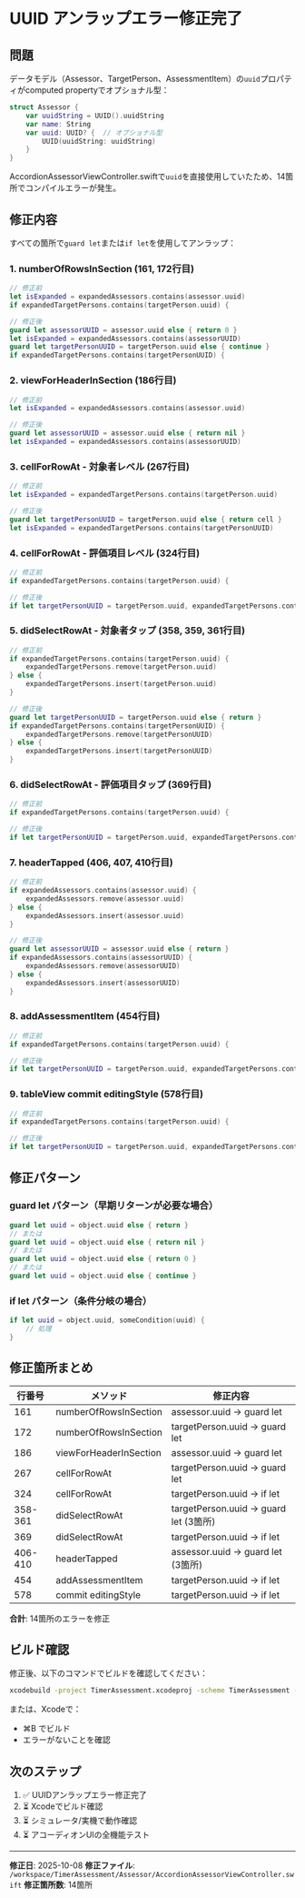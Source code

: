 # UUID アンラップエラー修正完了

## 問題

データモデル（Assessor、TargetPerson、AssessmentItem）の`uuid`プロパティがcomputed propertyでオプショナル型：

```swift
struct Assessor {
    var uuidString = UUID().uuidString
    var name: String
    var uuid: UUID? {  // オプショナル型
        UUID(uuidString: uuidString)
    }
}
```

AccordionAssessorViewController.swiftで`uuid`を直接使用していたため、14箇所でコンパイルエラーが発生。

## 修正内容

すべての箇所で`guard let`または`if let`を使用してアンラップ：

### 1. numberOfRowsInSection (161, 172行目)
```swift
// 修正前
let isExpanded = expandedAssessors.contains(assessor.uuid)
if expandedTargetPersons.contains(targetPerson.uuid) {

// 修正後
guard let assessorUUID = assessor.uuid else { return 0 }
let isExpanded = expandedAssessors.contains(assessorUUID)
guard let targetPersonUUID = targetPerson.uuid else { continue }
if expandedTargetPersons.contains(targetPersonUUID) {
```

### 2. viewForHeaderInSection (186行目)
```swift
// 修正前
let isExpanded = expandedAssessors.contains(assessor.uuid)

// 修正後
guard let assessorUUID = assessor.uuid else { return nil }
let isExpanded = expandedAssessors.contains(assessorUUID)
```

### 3. cellForRowAt - 対象者レベル (267行目)
```swift
// 修正前
let isExpanded = expandedTargetPersons.contains(targetPerson.uuid)

// 修正後
guard let targetPersonUUID = targetPerson.uuid else { return cell }
let isExpanded = expandedTargetPersons.contains(targetPersonUUID)
```

### 4. cellForRowAt - 評価項目レベル (324行目)
```swift
// 修正前
if expandedTargetPersons.contains(targetPerson.uuid) {

// 修正後
if let targetPersonUUID = targetPerson.uuid, expandedTargetPersons.contains(targetPersonUUID) {
```

### 5. didSelectRowAt - 対象者タップ (358, 359, 361行目)
```swift
// 修正前
if expandedTargetPersons.contains(targetPerson.uuid) {
    expandedTargetPersons.remove(targetPerson.uuid)
} else {
    expandedTargetPersons.insert(targetPerson.uuid)
}

// 修正後
guard let targetPersonUUID = targetPerson.uuid else { return }
if expandedTargetPersons.contains(targetPersonUUID) {
    expandedTargetPersons.remove(targetPersonUUID)
} else {
    expandedTargetPersons.insert(targetPersonUUID)
}
```

### 6. didSelectRowAt - 評価項目タップ (369行目)
```swift
// 修正前
if expandedTargetPersons.contains(targetPerson.uuid) {

// 修正後
if let targetPersonUUID = targetPerson.uuid, expandedTargetPersons.contains(targetPersonUUID) {
```

### 7. headerTapped (406, 407, 410行目)
```swift
// 修正前
if expandedAssessors.contains(assessor.uuid) {
    expandedAssessors.remove(assessor.uuid)
} else {
    expandedAssessors.insert(assessor.uuid)
}

// 修正後
guard let assessorUUID = assessor.uuid else { return }
if expandedAssessors.contains(assessorUUID) {
    expandedAssessors.remove(assessorUUID)
} else {
    expandedAssessors.insert(assessorUUID)
}
```

### 8. addAssessmentItem (454行目)
```swift
// 修正前
if expandedTargetPersons.contains(targetPerson.uuid) {

// 修正後
if let targetPersonUUID = targetPerson.uuid, expandedTargetPersons.contains(targetPersonUUID) {
```

### 9. tableView commit editingStyle (578行目)
```swift
// 修正前
if expandedTargetPersons.contains(targetPerson.uuid) {

// 修正後
if let targetPersonUUID = targetPerson.uuid, expandedTargetPersons.contains(targetPersonUUID) {
```

## 修正パターン

### guard let パターン（早期リターンが必要な場合）
```swift
guard let uuid = object.uuid else { return }
// または
guard let uuid = object.uuid else { return nil }
// または
guard let uuid = object.uuid else { return 0 }
// または
guard let uuid = object.uuid else { continue }
```

### if let パターン（条件分岐の場合）
```swift
if let uuid = object.uuid, someCondition(uuid) {
    // 処理
}
```

## 修正箇所まとめ

| 行番号 | メソッド | 修正内容 |
|--------|----------|----------|
| 161 | numberOfRowsInSection | assessor.uuid → guard let |
| 172 | numberOfRowsInSection | targetPerson.uuid → guard let |
| 186 | viewForHeaderInSection | assessor.uuid → guard let |
| 267 | cellForRowAt | targetPerson.uuid → guard let |
| 324 | cellForRowAt | targetPerson.uuid → if let |
| 358-361 | didSelectRowAt | targetPerson.uuid → guard let (3箇所) |
| 369 | didSelectRowAt | targetPerson.uuid → if let |
| 406-410 | headerTapped | assessor.uuid → guard let (3箇所) |
| 454 | addAssessmentItem | targetPerson.uuid → if let |
| 578 | commit editingStyle | targetPerson.uuid → if let |

**合計**: 14箇所のエラーを修正

## ビルド確認

修正後、以下のコマンドでビルドを確認してください：

```bash
xcodebuild -project TimerAssessment.xcodeproj -scheme TimerAssessment -configuration Debug clean build
```

または、Xcodeで：
- ⌘B でビルド
- エラーがないことを確認

## 次のステップ

1. ✅ UUIDアンラップエラー修正完了
2. ⏳ Xcodeでビルド確認
3. ⏳ シミュレータ/実機で動作確認
4. ⏳ アコーディオンUIの全機能テスト

---

**修正日**: 2025-10-08
**修正ファイル**: `/workspace/TimerAssessment/Assessor/AccordionAssessorViewController.swift`
**修正箇所数**: 14箇所
